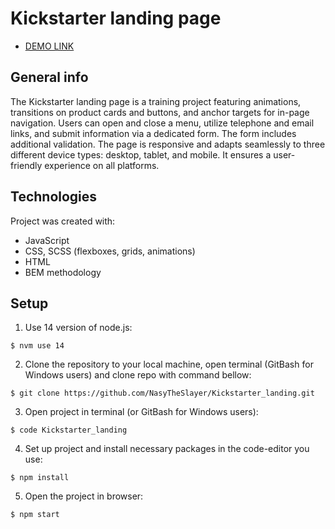 # Kickstarter landing page

- [DEMO LINK](https://nasytheslayer.github.io/Museum-2-landing/)

## General info
The Kickstarter landing page is a training project featuring animations, transitions on product cards and buttons, and anchor targets for in-page navigation. Users can open and close a menu, utilize telephone and email links, and submit information via a dedicated form. The form includes additional validation. The page is responsive and adapts seamlessly to three different device types: desktop, tablet, and mobile. It ensures a user-friendly experience on all platforms.

## Technologies
Project was created with:
* JavaScript
* CSS, SCSS (flexboxes, grids, animations)
* HTML
* BEM methodology

## Setup
1. Use 14 version of node.js:
```
$ nvm use 14
```

2. Clone the repository to your local machine, open terminal (GitBash for Windows users) and clone repo with command bellow:
```
$ git clone https://github.com/NasyTheSlayer/Kickstarter_landing.git
```

3. Open project in terminal (or GitBash for Windows users):
```
$ code Kickstarter_landing
```

4. Set up project and install necessary packages in the code-editor you use:
```
$ npm install
```

5. Open the project in browser:
```
$ npm start
```
